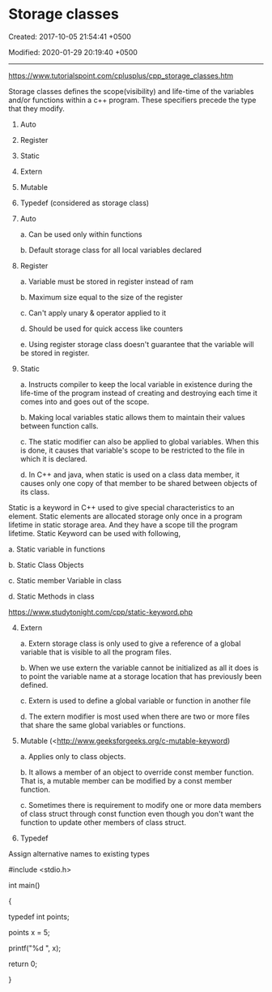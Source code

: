 # Storage classes

Created: 2017-10-05 21:54:41 +0500

Modified: 2020-01-29 20:19:40 +0500

---

<https://www.tutorialspoint.com/cplusplus/cpp_storage_classes.htm>

Storage classes defines the scope(visibility) and life-time of the variables and/or functions within a c++ program. These specifiers precede the type that they modify.

1.  Auto

2.  Register

3.  Static

4.  Extern

5.  Mutable

6.  Typedef (considered as storage class)

1.  Auto

    a.  Can be used only within functions

    b.  Default storage class for all local variables declared

2.  Register

    a.  Variable must be stored in register instead of ram

    b.  Maximum size equal to the size of the register

    c.  Can't apply unary & operator applied to it

    d.  Should be used for quick access like counters

    e.  Using register storage class doesn't guarantee that the variable will be stored in register.

3.  Static

    a.  Instructs compiler to keep the local variable in existence during the life-time of the program instead of creating and destroying each time it comes into and goes out of the scope.

    b.  Making local variables static allows them to maintain their values between function calls.

    c.  The static modifier can also be applied to global variables. When this is done, it causes that variable's scope to be restricted to the file in which it is declared.

    d.  In C++ and java, when static is used on a class data member, it causes only one copy of that member to be shared between objects of its class.

Static is a keyword in C++ used to give special characteristics to an element. Static elements are allocated storage only once in a program lifetime in static storage area. And they have a scope till the program lifetime. Static Keyword can be used with following,

a.  Static variable in functions

b.  Static Class Objects

c.  Static member Variable in class

d.  Static Methods in class

<https://www.studytonight.com/cpp/static-keyword.php>

4.  Extern

    a.  Extern storage class is only used to give a reference of a global variable that is visible to all the program files.

    b.  When we use extern the variable cannot be initialized as all it does is to point the variable name at a storage location that has previously been defined.

    c.  Extern is used to define a global variable or function in another file

    d.  The extern modifier is most used when there are two or more files that share the same global variables or functions.

5.  Mutable (<http://www.geeksforgeeks.org/c-mutable-keyword)

    a.  Applies only to class objects.

    b.  It allows a member of an object to override const member function. That is, a mutable member can be modified by a const member function.

    c.  Sometimes there is requirement to modify one or more data members of class struct through const function even though you don't want the function to update other members of class struct.

6.  Typedef

Assign alternative names to existing types

#include <stdio.h>

int main()

{

typedef int points;

points x = 5;

printf("%d ", x);

return 0;

}
